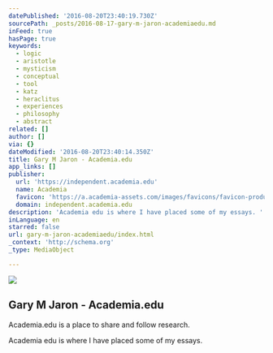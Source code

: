 ```yaml
---
datePublished: '2016-08-20T23:40:19.730Z'
sourcePath: _posts/2016-08-17-gary-m-jaron-academiaedu.md
inFeed: true
hasPage: true
keywords:
  - logic
  - aristotle
  - mysticism
  - conceptual
  - tool
  - katz
  - heraclitus
  - experiences
  - philosophy
  - abstract
related: []
author: []
via: {}
dateModified: '2016-08-20T23:40:14.350Z'
title: Gary M Jaron - Academia.edu
app_links: []
publisher:
  url: 'https://independent.academia.edu'
  name: Academia
  favicon: 'https://a.academia-assets.com/images/favicons/favicon-production.ico'
  domain: independent.academia.edu
description: 'Academia edu is where I have placed some of my essays. '
inLanguage: en
starred: false
url: gary-m-jaron-academiaedu/index.html
_context: 'http://schema.org'
_type: MediaObject

---
```

<article style=""><img src="https://imgflo.herokuapp.com/graph/vahj1ThiexotieMo/9775403dae29add136eff95894fbfca1/noop.jpg?input=https%3A%2F%2F0.academia-photos.com%2F1300845%2F479923%2F6555096%2Fs200_gary.jaron.jpg" /><h1>Gary M Jaron - Academia.edu</h1><p>Academia.edu is a place to share and follow research.</p></article>

Academia edu is where I have placed some of my essays.